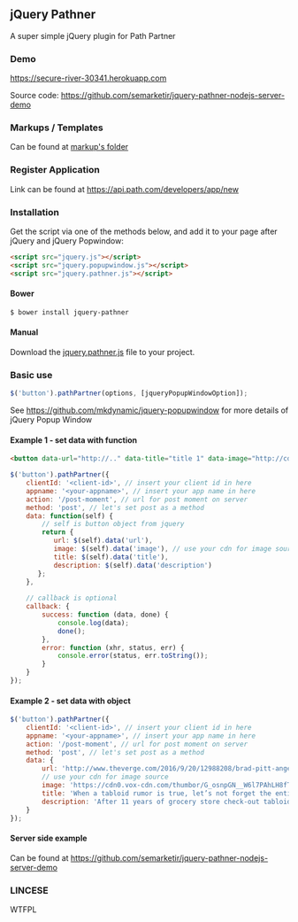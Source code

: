 ## jQuery Pathner
A super simple jQuery plugin for Path Partner

### Demo
https://secure-river-30341.herokuapp.com

Source code: https://github.com/semarketir/jquery-pathner-nodejs-server-demo


### Markups / Templates
Can be found at [markup's folder](https://github.com/semarketir/jquery-pathner/tree/master/markup)

### Register Application
Link can be found at https://api.path.com/developers/app/new

### Installation
Get the script via one of the methods below, and add it to your page after jQuery and jQuery Popwindow:

```html
<script src="jquery.js"></script>
<script src="jquery.popupwindow.js"></script>
<script src="jquery.pathner.js"></script>
```

#### Bower
```sh
$ bower install jquery-pathner
```

#### Manual
Download the [jquery.pathner.js](https://github.com/semarketir/jquery-pathner/raw/master/dist/jquery.pathner.js) file to your project.


### Basic use
```js
$('button').pathPartner(options, [jqueryPopupWindowOption]);
```
See https://github.com/mkdynamic/jquery-popupwindow for more details of jQuery Popup Window

#### Example 1 - set data with function
```html
<button data-url="http://.." data-title="title 1" data-image="http://cdn.image..." data-description="description 1">Share</button>
```
```js
$('button').pathPartner({
    clientId: '<client-id>', // insert your client id in here
    appname: '<your-appname>', // insert your app name in here
    action: '/post-moment', // url for post moment on server
    method: 'post', // let's set post as a method
    data: function(self) {
        // self is button object from jquery
        return {
           url: $(self).data('url'),
           image: $(self).data('image'), // use your cdn for image source
           title: $(self).data('title'),
           description: $(self).data('description')
       };
    },
    
    // callback is optional
    callback: {
        success: function (data, done) {
            console.log(data);
            done();
        },
        error: function (xhr, status, err) {
            console.error(status, err.toString());
        }
    }
});
```

#### Example 2 - set data with object
```js
$('button').pathPartner({
    clientId: '<client-id>', // insert your client id in here
    appname: '<your-appname>', // insert your app name in here
    action: '/post-moment', // url for post moment on server
    method: 'post', // let's set post as a method
    data: {
        url: 'http://www.theverge.com/2016/9/20/12988208/brad-pitt-angelina-jolie-divorce-tabloid-rumors',
        // use your cdn for image source
        image: 'https://cdn0.vox-cdn.com/thumbor/G_osnpGN__W6l7PAhLH8fTxZ49w=/0x58:1531x919/1600x900/cdn0.vox-cdn.com/uploads/chorus_image/image/50942129/495998868.0.jpg', 
        title: 'When a tabloid rumor is true, let’s not forget the entire decade it was wrong',
        description: 'After 11 years of grocery store check-out tabloids like US Weekly, In Touch, Star, and even the occasionally reputable People reporting that Brad Pitt and Angelina Jolie were splitting up, Brad...'
    }
});
```

#### Server side example
Can be found at https://github.com/semarketir/jquery-pathner-nodejs-server-demo

### LINCESE
WTFPL

